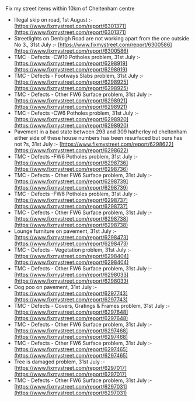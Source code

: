 Fix my street items within 10km of Cheltenham centre

<!-- fix_marker starts -->

- Illegal skip on road, 1st August :- [https://www.fixmystreet.com/report/6301371](https://www.fixmystreet.com/report/6301371)
- Streetlights on Denbigh Road are not working apart from the one outside No 3., 31st July :- [https://www.fixmystreet.com/report/6300586](https://www.fixmystreet.com/report/6300586)
- TMC - Defects -CW10 Potholes problem, 31st July :- [https://www.fixmystreet.com/report/6298919](https://www.fixmystreet.com/report/6298919)
- TMC - Defects - Footways Slabs problem, 31st July :- [https://www.fixmystreet.com/report/6298925](https://www.fixmystreet.com/report/6298925)
- TMC - Defects - Other FW6  Surface problem, 31st July :- [https://www.fixmystreet.com/report/6298921](https://www.fixmystreet.com/report/6298921)
- TMC - Defects -CW6 Potholes  problem, 31st July :- [https://www.fixmystreet.com/report/6298920](https://www.fixmystreet.com/report/6298920)
- Pavement in a bad state between 293 and 309 hatherley rd cheltenham either side of these house numbers has been resurfaced but ours has not ?s, 31st July :- [https://www.fixmystreet.com/report/6298622](https://www.fixmystreet.com/report/6298622)
- TMC - Defects -FW6 Potholes problem, 31st July :- [https://www.fixmystreet.com/report/6298736](https://www.fixmystreet.com/report/6298736)
- TMC - Defects - Other FW6  Surface problem, 31st July :- [https://www.fixmystreet.com/report/6298739](https://www.fixmystreet.com/report/6298739)
- TMC - Defects -FW6 Potholes problem, 31st July :- [https://www.fixmystreet.com/report/6298737](https://www.fixmystreet.com/report/6298737)
- TMC - Defects - Other FW6  Surface problem, 31st July :- [https://www.fixmystreet.com/report/6298738](https://www.fixmystreet.com/report/6298738)
- Lounge furniture on pavement, 31st July :- [https://www.fixmystreet.com/report/6298473](https://www.fixmystreet.com/report/6298473)
- TMC - Defects - Vegetation problem, 31st July :- [https://www.fixmystreet.com/report/6298404](https://www.fixmystreet.com/report/6298404)
- TMC - Defects - Other FW6  Surface problem, 31st July :- [https://www.fixmystreet.com/report/6298033](https://www.fixmystreet.com/report/6298033)
- Dog poo on pavement, 31st July :- [https://www.fixmystreet.com/report/6297743](https://www.fixmystreet.com/report/6297743)
- TMC - Defects - Covers, Gratings & Frames problem, 31st July :- [https://www.fixmystreet.com/report/6297648](https://www.fixmystreet.com/report/6297648)
- TMC - Defects - Other FW6  Surface problem, 31st July :- [https://www.fixmystreet.com/report/6297468](https://www.fixmystreet.com/report/6297468)
- TMC - Defects - Other FW6  Surface problem, 31st July :- [https://www.fixmystreet.com/report/6297465](https://www.fixmystreet.com/report/6297465)
- Tree is damaged problem, 31st July :- [https://www.fixmystreet.com/report/6297017](https://www.fixmystreet.com/report/6297017)
- TMC - Defects - Other FW6  Surface problem, 31st July :- [https://www.fixmystreet.com/report/6297031](https://www.fixmystreet.com/report/6297031)

<!-- fix_marker ends -->